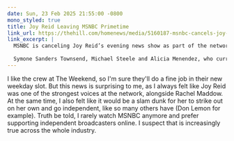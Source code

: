 ```yaml
---
date: Sun, 23 Feb 2025 21:55:00 -0800
mono_styled: true
title: Joy Reid Leaving MSNBC Primetime
link_url: https://thehill.com/homenews/media/5160187-msnbc-cancels-joy-reid-show-in-major-shake-up/
link_excerpt: |
  MSNBC is canceling Joy Reid’s evening news show as part of the network’s overhaul under the new presidential administration. Reid’s final show is planned for sometime this week, a source familiar with the changes said.
  
  Symone Sanders Townsend, Michael Steele and Alicia Menendez, who currently host the network’s “The Weekend,” will now be anchoring in Reid’s former 7 p.m. slot, sources at MSNBC said.
---
```


I like the crew at The Weekend, so I'm sure they'll do a fine job in their new weekday slot. But this news is surprising to me, as I always felt like Joy Reid was one of the strongest voices at the network, alongside Rachel Maddow. At the same time, I also felt like it would be a slam dunk for her to strike out on her own and go independent, like so many others have (Don Lemon for example). Truth be told, I rarely watch MSNBC anymore and prefer supporting independent broadcasters online. I suspect that is increasingly true across the whole industry.
